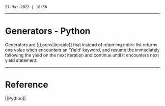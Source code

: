 `27-Mar-2022 | 18:56`

---
# Generators - Python

Generators are [[Loops|iterable]] that instead of returning entire list returns one value when encounters an 'Yield' keyword, and resume the immediately following the yield on the next iteration and continue until it encounters next yield statement.


---
# Reference


[[Python]]